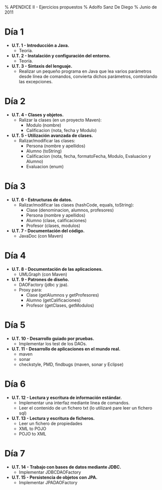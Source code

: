 % APENDICE II - Ejercicios propuestos
% Adolfo Sanz De Diego
% Junio de 2011

# Día 1

- **U.T.  1 - Introducción a Java.**
    - Teoría.
- **U.T.  2 - Instalación y configuración del entorno.**
    - Teoría.
- **U.T.  3 - Sintaxis del lenguaje.**
    - Realizar un pequeño programa en Java que lea varios parámetros
    desde línea de comandos, convierta dichos parámetros,
    controlando las excepciones.

# Día 2
- **U.T.  4 - Clases y objetos.**
    - Ralizar la clases (en un proyecto Maven):
        - Modulo (nombre)
        - Calificacion (nota, fecha y Modulo)
- **U.T.  5 - Utilización avanzada de clases.**
    - Ralizar/modificar las clases:
        - Persona (nombre y apellidos)
        - Alumno (toString)
        - Calificacion (nota, fecha, formatoFecha, Modulo, Evaluacion y Alumno)
        - Evaluacion (enum)

# Día 3

- **U.T.  6 - Estructuras de datos.**
    - Ralizar/modificar las clases (hashCode, equals, toString):
        - Clase (denominacion, alumnos, profesores)
        - Persona (nombre y apellidos)
        - Alumno (clase, calificaciones)
        - Profesor (clases, modulos)
- **U.T.  7 - Documentación del código.**
    - JavaDoc (con Maven)

# Día 4

- **U.T.  8 - Documentación de las aplicaciones.**
    - UMLGraph (con Maven)
- **U.T.  9 - Patrones de diseño.**
    - DAOFactory (jdbc y jpa).
    - Proxy para:
        - Clase (getAlumnos y getProfesores)
        - Alumno (getCalificaciones)
        - Profesor (getClases, getModulos)

# Día 5

- **U.T. 10 - Desarrollo guiado por pruebas.**
    - Implementar los test de los DAOs.
- **U.T. 11 - Desarrollo de aplicaciones en el mundo real.**
    - maven
    - sonar
    - checkstyle, PMD, findbugs (maven, sonar y Eclipse)

# Día 6

- **U.T. 12 - Lectura y escritura de información estándar.**
    - Implementar una interfaz mediante linea de comandos.
    - Leer el contenido de un fichero txt (lo utilizaré pare leer un fichero sql)
- **U.T. 13 - Lectura y escritura de ficheros.**
    - Leer un fichero de propiedades
    - XML to POJO
    - POJO to XML

# Día 7

- **U.T. 14 - Trabajo con bases de datos mediante JDBC.**
    - Implementar JDBCDAOFactory
- **U.T. 15 - Persistencia de objetos con JPA.**
    - Implementar JPADAOFactory
